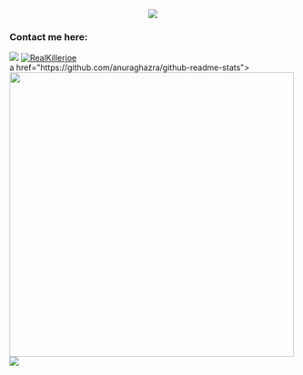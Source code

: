 <p align="center">
<a href = https://github.com/anuraghazra/github-readme-stats><img align="center" src="https://github-readme-stats.vercel.app/api/top-langs/?username=RealYuri001&show_icons=true&layout=compact&theme=dark&count_private=true"></a>
 
<h3 align="left">Contact me here:</h3>
<a href="mailto:forbusinessonly863@mail.com"><img src="https://img.shields.io/badge/forbusinessonly863@gmail.com-blue?style=for-the-badge&logo=gmail"></a>
<a href="https://twitter.com/RealKillerjoe" target= "blank"><img src="https://img.shields.io/twitter/RealKillerjoe?logo=twitter&style=for-the-badge" alt="RealKillerjoe"></a></br>
a href="https://github.com/anuraghazra/github-readme-stats"><img width="500" src="https://github-readme-stats.vercel.app/api?username=RealYuri001&show_icons=true&theme=dark&count_private=true" /></a></br>
<a href="https://discord.gg/7efAn3uz5V"><img src="https://img.shields.io/badge/Discord-Mr.Nab%230730-7289DA?logo=discord&style=for-the-badgel"></a></br>
